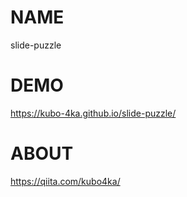 # NAME
slide-puzzle

# DEMO
https://kubo-4ka.github.io/slide-puzzle/

# ABOUT
https://qiita.com/kubo4ka/

